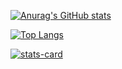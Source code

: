 [![Anurag's GitHub stats](https://github-readme-stats.vercel.app/api?username=chrisK824&show_icons=true&count_private=true&theme=dark&include_all_commits=true&)](https://github.com/anuraghazra/github-readme-stats)

[![Top Langs](https://github-readme-stats.vercel.app/api/top-langs/?username=chrisK824&layout=compact)](https://github.com/anuraghazra/github-readme-stats)

[![stats-card](https://kasroudra-stats-card.herokuapp.com/svg?user=chrisK824&theme=dark)](https://github.com/KasRoudra/stats-card)
